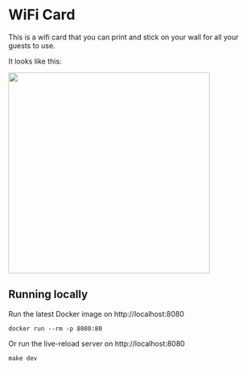 
# WiFi Card

This is a wifi card that you can print and stick on your wall for all your guests to use.

It looks like this:

<img width=400 src="https://user-images.githubusercontent.com/4248167/83356910-05361c00-a31e-11ea-8735-95852b82ddcf.png">

## Running locally

Run the latest Docker image on http://localhost:8080

```
docker run --rm -p 8080:80 
```

Or run the live-reload server on http://localhost:8080

```
make dev
```
